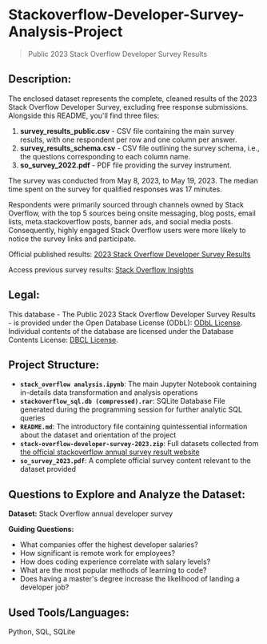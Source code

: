 # Stackoverflow-Developer-Survey-Analysis-Project
> Public 2023 Stack Overflow Developer Survey Results

## Description:

The enclosed dataset represents the complete, cleaned results of the 2023 Stack Overflow Developer Survey, excluding free response submissions. Alongside this README, you'll find three files:

1. **survey_results_public.csv** - CSV file containing the main survey results, with one respondent per row and one column per answer.
2. **survey_results_schema.csv** - CSV file outlining the survey schema, i.e., the questions corresponding to each column name.
3. **so_survey_2022.pdf** - PDF file providing the survey instrument.

The survey was conducted from May 8, 2023, to May 19, 2023. The median time spent on the survey for qualified responses was 17 minutes.

Respondents were primarily sourced through channels owned by Stack Overflow, with the top 5 sources being onsite messaging, blog posts, email lists, meta.stackoverflow posts, banner ads, and social media posts. Consequently, highly engaged Stack Overflow users were more likely to notice the survey links and participate.

Official published results: [2023 Stack Overflow Developer Survey Results](https://survey.stackoverflow.co/2023/)

Access previous survey results: [Stack Overflow Insights](https://insights.stackoverflow.com/survey)

## Legal:

This database - The Public 2023 Stack Overflow Developer Survey Results - is provided under the Open Database License (ODbL): [ODbL License](http://opendatacommons.org/licenses/odbl/1.0/). Individual contents of the database are licensed under the Database Contents License: [DBCL License](http://opendatacommons.org/licenses/dbcl/1.0/).

## Project Structure:
- **`stack_overflow analysis.ipynb`**: The main Jupyter Notebook containing in-details data transformation and analysis operations
- **`stackoverflow_sql.db (compressed).rar`**: SQLite Database File generated during the programming session for further analytic SQL queries
- **`README.md`**: The introductory file containing quintessential information about the dataset and orientation of the project
- **`stack-overflow-developer-survey-2023.zip`**: Full datasets collected from <a href="https://insights.stackoverflow.com/survey">the official stackoverflow annual survey result website</a>
- **`so_survey_2023.pdf`**: A complete official survey content  relevant to the dataset provided


## Questions to Explore and Analyze the Dataset:

**Dataset:** Stack Overflow annual developer survey

**Guiding Questions:**
- What companies offer the highest developer salaries?
- How significant is remote work for employees?
- How does coding experience correlate with salary levels?
- What are the most popular methods of learning to code?
- Does having a master's degree increase the likelihood of landing a developer job?

## Used Tools/Languages:

Python, SQL, SQLite
